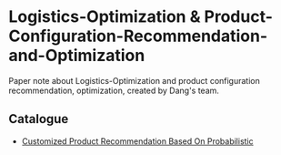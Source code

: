 # Logistics-Optimization & Product-Configuration-Recommendation-and-Optimization
Paper note about Logistics-Optimization and product configuration recommendation, optimization, created by Dang's team.

## Catalogue
- [Customized Product Recommendation Based On Probabilistic](https://pridelee.github.io/files/blog/Customized-Product-Recommendation.pdf)
